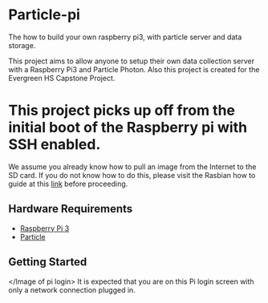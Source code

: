# Particle-pi
The how to build your own raspberry pi3, with  particle server and  data storage. 


This project aims to allow anyone to setup their own data collection server with a Raspberry Pi3 and Particle Photon.
Also this project is created for the Evergreen HS Capstone Project.

# This project picks up off from the initial boot of the Raspberry pi with SSH enabled.
 We assume you already know how to pull an image from the Internet to the SD card. If you do not know how to do this, please visit the Rasbian how to guide at this [link](https://www.raspberrypi.org/learning/hardware-guide/) before proceeding.
## Hardware Requirements
* [Raspberry Pi 3](https://www.google.com/webhp?sourceid=chrome-instant&rlz=1C1ASRM_enUS592US592&ion=1&espv=2&ie=UTF-8#q=raspberry+pi3+purchase)
* [Particle](https://www.particle.io/products/hardware/photon-wifi-dev-kit)
## Getting Started
</Image of pi login>
It is expected that you are on this Pi login screen with only a network connection plugged in.
